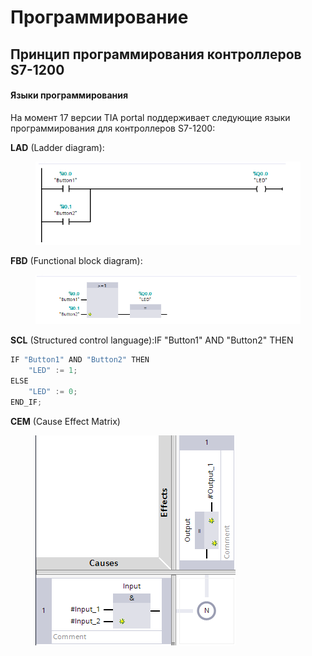 # Программирование

## Принцип программирования контроллеров S7-1200

#### Языки программирования <a href="#about-plc-programming" id="about-plc-programming"></a>

На момент 17 версии TIA portal поддерживает следующие языки программирования для контроллеров S7-1200:

**LAD** (Ladder diagram):

<figure><img src="../../../../../.gitbook/assets/TIA_LAD.png" alt=""><figcaption></figcaption></figure>

**FBD** (Functional block diagram):

<figure><img src="../../../../../.gitbook/assets/TIA_FBD.png" alt=""><figcaption></figcaption></figure>

**SCL** (Structured control language):IF "Button1" AND "Button2" THEN

```cpp
IF "Button1" AND "Button2" THEN
    "LED" := 1;
ELSE
    "LED" := 0;
END_IF;
```

**CEM** (Cause Effect Matrix)

<figure><img src="../../../../../.gitbook/assets/TIA_CEM.png" alt=""><figcaption></figcaption></figure>
